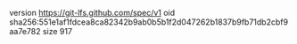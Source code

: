 version https://git-lfs.github.com/spec/v1
oid sha256:551e1af1fdcea8ca82342b9ab0b5b1f2d047262b1837b9fb71db2cbf9aa7e782
size 917
